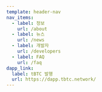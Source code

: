 ```yaml
---
template: header-nav
nav_items:
  - label: 정보
    url: /about
  - label: 뉴스
    url: /news
  - label: 개발자
    url: /developers
  - label: FAQ
    url: /faq
dapp_link:
  label: tBTC 발행
  url: https://dapp.tbtc.network/
---
```


